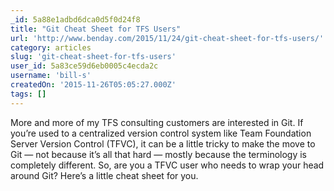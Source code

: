 ```yaml
---
_id: 5a88e1adbd6dca0d5f0d24f8
title: "Git Cheat Sheet for TFS Users"
url: 'http://www.benday.com/2015/11/24/git-cheat-sheet-for-tfs-users/'
category: articles
slug: 'git-cheat-sheet-for-tfs-users'
user_id: 5a83ce59d6eb0005c4ecda2c
username: 'bill-s'
createdOn: '2015-11-26T05:05:27.000Z'
tags: []
---
```


More and more of my TFS consulting customers are interested in Git.  If you’re used to a centralized version control system like Team Foundation Server Version Control (TFVC), it can be a little tricky to make the move to Git — not because it’s all that hard — mostly because the terminology is completely different.  So, are you a TFVC user who needs to wrap your head around Git?  Here’s a little cheat sheet for you.
